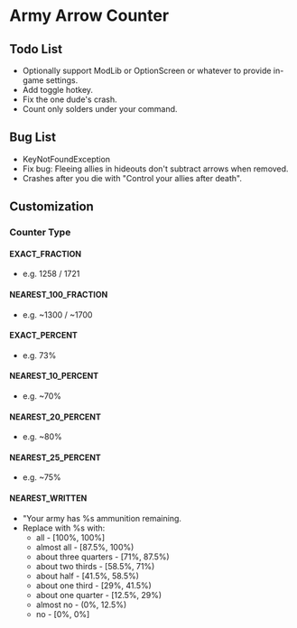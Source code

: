 # Army Arrow Counter

## Todo List

- Optionally support ModLib or OptionScreen or whatever to provide in-game settings.
- Add toggle hotkey.
- Fix the one dude's crash.
- Count only solders under your command.

## Bug List

- KeyNotFoundException
- Fix bug: Fleeing allies in hideouts don't subtract arrows when removed.
- Crashes after you die with "Control your allies after death".

## Customization

### Counter Type

#### EXACT_FRACTION

- e.g. 1258 / 1721

#### NEAREST_100_FRACTION

- e.g. ~1300 / ~1700

#### EXACT_PERCENT

- e.g. 73%

#### NEAREST_10_PERCENT

- e.g. ~70%

#### NEAREST_20_PERCENT

- e.g. ~80%

#### NEAREST_25_PERCENT

- e.g. ~75%

#### NEAREST_WRITTEN

- "Your army has %s ammunition remaining.
- Replace with %s with:
  - all - [100%, 100%]
  - almost all - [87.5%, 100%)
  - about three quarters - [71%, 87.5%)
  - about two thirds - [58.5%, 71%)
  - about half - [41.5%, 58.5%)
  - about one third - [29%, 41.5%)
  - about one quarter - [12.5%, 29%)
  - almost no - (0%, 12.5%)
  - no - [0%, 0%]
